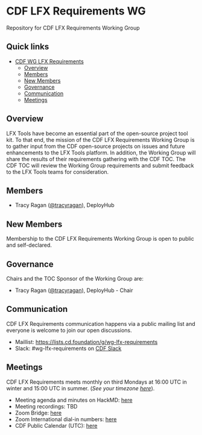 # CDF LFX Requirements WG

Repository for CDF LFX Requirements Working Group

## Quick links

- [CDF WG LFX Requirements](#cdf-lfx-requirements-wg)
  - [Overview](#overview)
  - [Members](#members)
  - [New Members](#new-members)
  - [Governance](#governance)
  - [Communication](#communication)
  - [Meetings](#meetings)

## Overview

LFX Tools have become an essential part of the open-source project tool kit. To that end, the mission of the CDF LFX Requirements Working Group is to gather input from the CDF open-source projects on issues and future enhancements to the LFX Tools platform. In addition, the Working Group will share the results of their requirements gathering with the CDF TOC. The CDF TOC will review the Working Group requirements and submit feedback to the LFX Tools teams for consideration.

## Members

* Tracy Ragan ([@tracyragan](https://github.com/tracyragan)), DeployHub


## New Members

Membership to the CDF LFX Requirements Working Group is open to public and self-declared.

## Governance

Chairs and the TOC Sponsor of the Working Group are:

* Tracy Ragan ([@tracyragan](https://github.com/tracyragan)), DeployHub - Chair

## Communication

CDF LFX Requirements communication happens via a public mailing list and everyone is
welcome to join our open discussions.

* Maillist: https://lists.cd.foundation/g/wg-lfx-requirements
* Slack: #wg-lfx-requirements on [CDF Slack](https://cdeliveryfdn.slack.com/join/shared_invite/zt-nwc0jjd0-G65oEpv5ynFfPD5oOX5Ogg#/)

## Meetings

CDF LFX Requirements meets monthly on third Mondays at 16:00 UTC in winter and 15:00 UTC in summer. (*See your timezone [here](https://time.is/1600_in_UTC)*).

* Meeting agenda and minutes on HackMD: [here](https://hackmd.io/gOZYzF0mQVerVvsND1q4CA)
* Meeting recordings: TBD
* Zoom Bridge: [here](https://zoom.us/j/99570976847?pwd=aVZjbEx3UVRsMHE4WTllVktFL2RyZz09)
* Zoom International dial-in numbers: [here](https://zoom.us/zoomconference)
* CDF Public Calendar (UTC): [here](https://calendar.google.com/calendar/u/0/embed?src=linuxfoundation.org_mhf0kmgedn67ihni8r129avp24@group.calendar.google.com&ctz=UTC)
